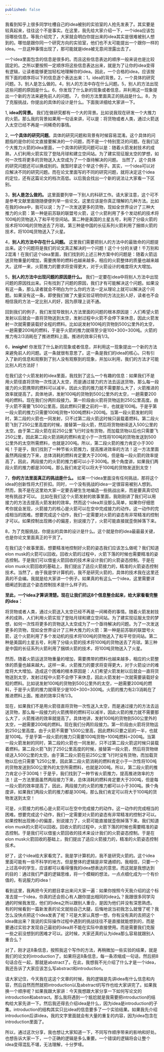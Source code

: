 ```yaml
---
published: false
---
```

我看到知乎上很多同学吐槽自己的idea被别的实验室的人抢先发表了。其实要是较真起来，往往这个不是事实。在这里，我先给大家介绍一下，一个idea应该包括哪些信息。等我介绍完了，大家就会明白你提出来的idea其实是很难被别人想到的。哪怕是跟你同一个研究方向的实验室，他们也不太可能提出一个跟你一样的idea。一旦这种事情出现了，那可能就是idea被无意间泄露出去了。

一个idea里面包含的信息是很多的。而且这些信息表达的顺序一般来说也是比较固定的。之所以要按照一定顺序将这些信息表达出来，就是为了让你的idea变得有逻辑，让读者能够更加轻松地理解你的idea。因此，一个合格的idea，应该按照下面的顺序将以下的信息逐个表达出来：1，idea的背景。2，一个具体的研究问题。3，别人是怎么做的。4，别人的方法中存在什么问题。5，别人的方法出现这些问题的原因是什么。6，你发现了什么新的现象或者信息，并利用这一现象提出一个新的方法来避免前人的问题。 7，你的方法里面真正的挑战是什么。8，为了克服挑战，你提出的具体的设计是什么。下面我详细给大家讲一下。


1, **idea的背景。** 我们在做研究都有一个大的背景。比如说我现在研发一个大推力的火箭。那么我的背景如果用一句话来讲，可以是：将货物或者人类，通过火箭送入太空已经不再是一间稀奇的事情。

2, **一个具体的研究问题**。具体的研究问题和背景有时候容易混淆。这个具体的问题指的是你的论文直接要解决的一个问题，而不是一个特别宽泛的问题。在我们这个大推力火箭的idea里面，一个具体的研究问题可以是：随着火箭发射技术的成熟，人们利用火箭实现了登陆月球和建立空间站。为了建实现征服太空的梦想，如何一次性将更多的货物送入太空成为了一个亟待解决的问题。
当然了，这个具体的研究问题还可以换成别的。我暂时拿这个举这个例子。其实，一个idea可以对应解决不同的研究问题。而在论文里面写的不同的研究问题，就将决定这个idea的定位，还有这篇论文的档次高低。以后我会找出一个新的说法让大家看一下区别。

3，**别人是怎么做的。** 这里面要列举一下别人的科研工作。请大家注意，这个可不是参考文献里面随随便便列举一些论文。这里应该是你真正理解的几种方法。比如在我的idea中，我可以说：为了一次发送更多的货物，现如全世界设计了三种大推力的火箭：第一种是前苏联的联盟号火箭，这个火箭利用了多个发动机的技术将100吨的货物送入了和平号空间站。第二种是美国的土星五号，利用了分级火箭的技术将100吨的货物送去了月球。第三种是中国的长征系列火箭利用了捆绑火箭的技术，将100吨货物送入了火星。

4，**别人的方法中存在什么问题。** 这里我们需要把别人的方法中的最致命的问题提出来。这个问题将是我们的论文真正解决的一个问题！这个十分的关键！千万别和2混淆！在我们这个idea里面，我们找到的上述三种方案中的问题是：随着火箭运送货物重量的增加，需要携带的燃料也越来越多，相应的火箭整体的质量也越来越大。这样一来，火箭推力的要求将变得更大，对于火箭设计的难度将大大增加。

5，**别人的方法中出现问题的原因是什么。** 我们一定要在idea中将别人方法中出现问题的原因找出来。只有找到了问题的原因，我们才有可能解决这个问题。如果没有这一条，那么读者就会不明白为什么你的方法一定从理论上就可以解决这个问题。如果没有这一条，即使我们做了大量实验证明你的方法比别人好，读者也不会相信我的方法一定比别人的好，因为原理上说不通。

回到我们的例子，我们发现导致别人方法里面的问题的根本原因是：人们希望火箭发射以后就会一直将货物送到太空，发射过程中火箭不会停下来休息，因此火箭发射一次就需要装载好全程的燃料。比如说发射100吨的货物到500公里外的太空，一趟需要200吨的燃料，于是乎火箭的推力就得至少是100+300=300吨。火箭的推力有2/3消耗在了推进燃料上面。推进的效率只有1/3。

6，**insight!** 你发现了什么新的现象或者信息，并利用这一现象提出一个新的方法来避免前人的问题。这一条就很有意思了。这一条是我们的idea的核心。只有引入了新的信息和观察到了别人没有观察到的现象，并加以利用，我们的方法才可能比别人的方法好！

在我们这个火箭发射的idea里面，我找到了这么一个有趣的信息：如果我们不是用火箭径直将货物一次性送入太空，而是通过接力的方法去运送货物，那么每一段接力的火箭携带的燃料可以减半，因此火箭的推力就不需要那么大了，火箭推进的效率就提高了。具体地讲，发射100吨的货物到500公里外的太空，一趟需要200吨的燃料。现在我们分两阶段接力。第一阶段由火箭将货物运到250公里高度。由于火箭不需要飞500公里高，因此燃料只要之前的一半，也就是100吨。于是乎第一段火箭的推力只需要100吨货物+100吨燃料=200吨。当第一段火箭发射的同时，第二段的火箭也一同发射，只不过第二段火箭这时候只装载着燃料。第二段火箭飞到了250公里高度的时候，接替第一段火箭，然后将货物继续送入500公里的太空。由于第二段火箭在前250公里飞行时没有货物，而加载货物以后也只需要飞250公里，因此第二段火箭消耗的燃料肯定小于一次性将100吨的货物发送到500公里外的太空所需燃料，也就是200吨。所以，第二段火箭的推力肯定小于300吨！于是乎，我们找到了一种节省火箭推力，提高推进效率的方法！这一方法里面虽然两段接力下来，总体消耗的燃料肯定要大于200吨，但是每一段火箭的效率提高了，因此，两段接力的火箭的推力都可以小于300吨。换个角度讲，如果我们两段火箭的推力都是300吨，那么我们肯定可以将大于100吨的货物发送到太空！

7，**你的方法里面真正的挑战是什么。** 如果一个idea里面没有任何挑战，那将这个idea的创新性将大打折扣。同时，一个没有挑战的idea一定很容易被别人想到。然而，我不是在这里劝大家一定要去硬生生地编造一些挑战出来，而是要真真切切地有挑战才可以。
比如在我们这个火箭发射的故事里面，我刚刚讲了我们可以用接力的方法去提高火箭发射的效率。然而这个idea并没那么简单，如果你仔细思考你就会发现，火箭接力的核心是火箭可以在空中完成接力的动作。这一动作的完成相当的困难。想要完成这个动作，我们一定需要对火箭的姿态有非常精准的控制才可以。如果控制出现微小的偏差，别说接力了，火箭可能直接就歪倒掉落下来。

8，为了克服挑战，你提出的具体的设计是什么。这个就是你的idea最最最关键，也是你论文里面真正的干货了。

在我们这个故事里面，想要精准地控制好火箭的姿态我们应该怎么做呢？我们知道elon musk的火箭可以回收。回收火箭的过程中，火箭下落的时候也需要精准的姿态控制。于是我们可以借鉴火箭回收的技术来设计我们的火箭姿态控制。于是在elon musk火箭回收的基础上，我们提出了适应火箭接力的，精准的火箭姿态控制技术。当然了，由于我是学计算机的，我不是研究火箭的，具体的技术我在这里还真的不会编。我就是给大家讲一个例子。如果真的有这么一个idea，这里需要详细阐述到底这个姿态控制技术是什么样子的。

**至此，一个idea才算讲清楚。现在让我们把这8个信息整合起来，给大家看看完整的idea：**

将货物或者人类，通过火箭送入太空已经不再是一间稀奇的事情。随着火箭发射技术的成熟，人们利用火箭实现了登陆月球和建立空间站。为了建实现征服太空的梦想，如何一次性将更多的货物送入太空成为了一个亟待解决的问题。为了一次发送更多的货物，现如全世界设计了三种大推力的火箭：第一种是前苏联的联盟号火箭，这个火箭利用了多个发动机的技术将100吨的货物送入了和平号空间站。第二种是美国的土星五号，利用了分级火箭的技术将100吨的货物送去了月球。第三种是中国的长征系列火箭利用了捆绑火箭的技术，将100吨货物送入了火星。

然而，随着火箭运送货物重量的增加，需要携带的燃料也越来越多，相应的火箭整体的质量也越来越大。这样一来，火箭推力的要求将变得更大，对于火箭设计的难度将大大增加。造成这个困难的根本原因是：人们希望火箭发射以后就会一直将货物送到太空，发射过程中火箭不会停下来休息，因此火箭发射一次就需要装载好全程的燃料。比如说发射100吨的货物到500公里外的太空，一趟需要200吨的燃料，于是乎火箭的推力就得至少是100+300=300吨。火箭的推力有2/3消耗在了推进燃料上面。推进的效率只有1/3。

现在，如果我们不是用火箭径直将货物一次性送入太空，而是通过接力的方法去运送货物，那么每一段接力的火箭携带的燃料可以减半，因此火箭的推力就不需要那么大了，火箭推进的效率就提高了。具体地讲，发射100吨的货物到500公里外的太空，一趟需要200吨的燃料。现在我们分两阶段接力。第一阶段由火箭将货物运到250公里高度。由于火箭不需要飞500公里高，因此燃料只要之前的一半，也就是100吨。于是乎第一段火箭的推力只需要100吨货物+100吨燃料=200吨。当第一段火箭发射的同时，第二段的火箭也一同发射，只不过第二段火箭这时候只装载着燃料。第二段火箭飞到了250公里高度的时候，接替第一段火箭，然后将货物继续送入500公里的太空。由于第二段火箭在前250公里飞行时没有货物，而加载货物以后也只需要飞250公里，因此第二段火箭消耗的燃料肯定小于一次性将100吨的货物发送到500公里外的太空所需燃料，也就是200吨。所以，第二段火箭的推力肯定小于300吨！于是乎，我们找到了一种节省火箭推力，提高推进效率的方法！这一方法里面虽然两段接力下来，总体消耗的燃料肯定要大于200吨，但是每一段火箭的效率提高了，因此，两段接力的火箭的推力都可以小于300吨。换个角度讲，如果我们两段火箭的推力都是300吨，那么我们肯定可以将大于100吨的货物发送到太空！

可是，火箭接力的核心是火箭可以在空中完成接力的动作。这一动作的完成相当的困难。想要完成这个动作，我们一定需要对火箭的姿态有非常精准的控制才可以。如果控制出现微小的偏差，别说接力了，火箭可能直接就歪倒掉落下来。我们知道elon musk的火箭可以回收。回收火箭的过程中，火箭下落的时候也需要精准的姿态控制。于是我们可以借鉴火箭回收的技术来设计我们的火箭姿态控制。于是在elon musk火箭回收的基础上，我们提出了适应火箭接力的，精准的火箭姿态控制技术。

好了，这个idea给大家看完了。我是学计算机的，我不是研究火箭的。这个idea里面可能有一些不科学的地方。但是整体的逻辑是非常通顺的。我相信，只要一个上过高中的学生，应该都可以看得懂我的idea想表达的意思。而这就是我想达到的目的：通过我们严谨的逻辑思维，将一个模糊的想法，一点点细化成为一个有价值的，有说服力的idea！

看到这里，我再把今天的题目拿出来问大家一遍：如果你按照今天我介绍的这个标准去提一个idea，你真的还会担心有人跟你提出相同的idea么？我跟很多同学沟通的时候我发现，他们的idea之所以跟别人重合，是因为他们并没有深思熟虑。有的时候看到一篇新发表的论文就拍自己大腿，后悔地说当初我怎么就慢了呢？我怎么没快点把这个idea发表了呢？可是大家认真想一想，你有没有真的去把这个idea做出来？我说的实际操作过程中遇到的挑战往往不是直接就能想到的，而是要通过实验才发现自己最初的idea并不能在实际中直接使用。而是需要我们克服一些之前没想到的困难才可以。这时候，大家还真的认为idea那么容易就跟别人重合么？

对了，刚才这8条信息，按照我这个写作的方法，再稍微加一些实验的结果，就是我们的论文的introduction了。如果将这8条信息，每一条浓缩成一句话，然后把8句话合在一起，那就是abstract了。在此，我想我不光介绍了什么才是一个idea，我还告诉了大家应该怎么写abstract和introduction。

请大家记住，今天我在这这个文章的时候，我的逻辑是先讲idea有什么信息和内容，然后自然而然就把introduction以及abstract的写作也给大家讲完了。如果我换一个顺序呢？如果我跟大家讲：今天我想跟大家分享一下如何写论文的introduction和abstract。那么我将遇到一个尴尬就是我需要把introduction的结构给大家先讲一下。然后我还得去介绍idea是什么，因为idea是introduction的子集。introduction的结构其实只比idea的信息要多了一个实验结果。如果我先介绍introduction后讲idea，我的文字里面就会有大量的重复的内容，因为idea包含在introduction里面了。

所以，通过这次分享，我也想让大家知道一下，不同写作顺序带来的影响和好处。也想告诉大家一下，一个正确的逻辑是多么重要。一个错误的逻辑将会让整个idea变得混乱不堪，无法理解，十分罗嗦。
